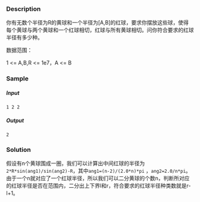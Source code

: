 ### Description

你有无数个半径为R的黄球和一个半径为[A,B]的红球，要求你摆放这些球，使得每个黄球与两个黄球和一个红球相切，红球与所有黄球相切。问你符合要求的红球半径有多少种。

数据范围：

1 <= A,B,R <= 1e7，A <= B

### Sample

##### Input

```
1 2 2
```

##### Output

```
2
```

### Solution

假设有n个黄球围成一圈，我们可以计算出中间红球的半径为`2*R*sin(ang1)/sin(ang2)-R`，其中`ang1=(n-2)/(2.0*n)*pi`  ，`ang2=2.0/n*pi`。由于一个n就对应了一个红球半径，所以我们可以二分黄球的个数n，判断所对应的红球半径是否在范围内，二分出上下界l和r，符合要求的红球半径种类数就是r-l+1。
